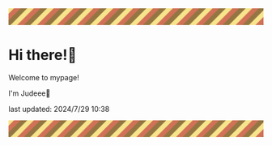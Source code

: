 <!-- Header image -->
<img src="./pokemon/pokemon_4.png" width="1000">

# Hi there!👋

Welcome to mypage!

I'm Judeee🐷

last updated: 2024/7/29 10:38

<!-- Footer image -->
<img src="./pokemon/pokemon_4.png" width="1000">
